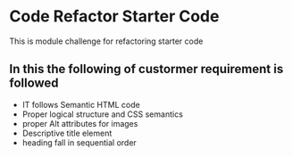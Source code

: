 # Code Refactor Starter Code

This is module challenge for refactoring starter code

## In this the following of custormer requirement is followed

* IT follows Semantic HTML code
* Proper logical structure and CSS semantics
* proper Alt attributes for images
* Descriptive title element
* heading fall in sequential order 
